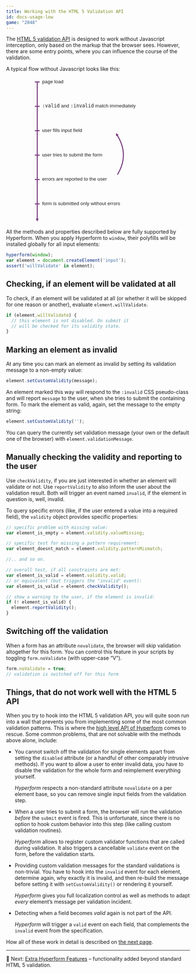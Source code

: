 ```yaml
---
title: Working with the HTML 5 Validation API
id: docs-usage-low
game: "2048"
---
```

The [HTML 5 validation
API](https://html.spec.whatwg.org/multipage/forms.html#the-constraint-validation-api)
is designed to work without Javascript interception, only based on the markup
that the browser sees. However, there are some entry points, where you can
influence the course of the validation.

A typical flow without Javascript looks like this:

<svg xmlns="http://www.w3.org/2000/svg" viewBox="0 0 600 600" style="width:400px;max-width:100%;display:block;margin:0 auto;">
<defs>
<marker id="Triangle"
viewBox="0 0 10 10" refX="0" refY="5"
markerUnits="strokeWidth"
markerWidth="4" markerHeight="3"
orient="auto">
<path d="M 0 0 L 10 5 L 0 10 z" fill="#78397E" />
</marker>
</defs>
<g fill="none" stroke-width="4" stroke="#78397E">
<line x1="50" y1="20" x2="50" y2="580" marker-end="url(#Triangle)"/>
<line x1="40" y1="20" x2="60" y2="20"/>
<line x1="40" y1="120" x2="60" y2="120"/>
<line x1="40" y1="220" x2="60" y2="220"/>
<line x1="40" y1="320" x2="60" y2="320"/>
<line x1="40" y1="420" x2="60" y2="420"/>
<line x1="40" y1="520" x2="60" y2="520"/>
<path d="M 380,400 A 1200,400 0 0,0 380,240" marker-end="url(#Triangle)"/>
</g>
<text font-size="20" font-family="Work Sans,sans-serif" fill="#262422">
<tspan x="70" y="225">user fills input field</tspan>
<tspan x="70" y="325">user tries to submit the form</tspan>
<tspan x="70" y="25">page load</tspan>
<tspan x="70" y="125"><tspan font-family="monospace">:valid</tspan> and <tspan font-family="monospace">:invalid</tspan> match immediately</tspan>
<tspan x="70" y="425">errors are reported to the user</tspan>
<tspan x="70" y="525">form is submitted only without errors</tspan>
</text>
</svg>

All the methods and properties described below are fully supported by Hyperform.
When you apply Hyperform to `window`, their polyfills will be installed
globally for all input elements:

```js
hyperform(window);
var element = document.createElement('input');
assert('willValidate' in element);
```

## Checking, if an element will be validated at all

To check, if an element will be validated at all (or whether it will be skipped
for one reason or another), evaluate `element.willValidate`.

```js
if (element.willValidate) {
  // this element is not disabled. On submit it
  // will be checked for its validity state.
}
```

## Marking an element as invalid

At any time you can mark an element as invalid by setting its validation
message to a non-empty value:

```js
element.setCustomValidity(message);
```

An element marked this way will respond to the `:invalid` CSS pseudo-class and
will report `message` to the user, when she tries to submit the containing
form. To mark the element as valid, again, set the message to the empty string:

```js
element.setCustomValidity('');
```

You can query the currently set validation message (your own or the default
one of the browser) with `element.validationMessage`.

## Manually checking the validity and reporting to the user

Use `checkValidity`, if you are just interested in whether an element will
validate or not. Use `reportValidity` to also inform the user about the
validation result. Both will trigger an event named `invalid`, if the element
in question is, well, invalid.

To query specific errors (like, if the user entered a value into a required
field), the `validity` object provides specific properties:

```js
// specific problem with missing value:
var element_is_empty = element.validity.valueMissing;

// specific test for missing a pattern requirement:
var element_doesnt_match = element.validity.patternMismatch;

//.. and so on.

// overall test, if all constraints are met:
var element_is_valid = element.validity.valid;
// or equivalent (but triggers the "invalid" event):
var element_is_valid = element.checkValidity();

// show a warning to the user, if the element is invalid:
if (! element_is_valid) {
  element.reportValidity();
}
```

## Switching off the validation

When a form has an attribute `novalidate`, the browser will skip validation
altogether for this form. You can control this feature in your scripts by
toggling `form.noValidate` (with upper-case “V”).

```js
form.noValidate = true;
// validation is switched off for this form
```


## Things, that do not work well with the HTML 5 API

When you try to hook into the HTML 5 validation API, you will quite soon run
into a wall that prevents you from implementing some of the most common
validation patterns. This is where the [high level API of
Hyperform](high_level_api.html) comes to rescue. Some common problems, that
are not solvable with the methods above alone, include:

*   You cannot switch off the validation for single elements apart from setting
    the `disabled` attribute (or a handful of other comparably intrusive
    methods). If you want to allow a user to enter invalid data, you have to
    disable the validation for the whole form and reimplement everything
    yourself.

    _Hyperform_ respects a non-standard attribute `novalidate` on a per
    element base, so you can remove single input fields from the validation
    step.

*   When a user tries to submit a form, the browser will run the validation
    _before_ the `submit` event is fired. This is unfortunate, since there is
    no option to hook custom behavior into this step (like calling custom
    validation routines).

    _Hyperform_ allows to register custom validator functions that are called
    during validation. It also triggers a cancellable `validate` event on the
    form, before the validation starts.

*   Providing custom validation messages for the standard validations is
    non-trivial. You have to hook into the `invalid` event for each element,
    determine again, why exactly it is invalid, and then re-build the message
    before setting it with `setCustomValidity()` or rendering it yourself.

    _Hyperform_ gives you full localization control as well as methods to
    adapt _every_ element’s message per validation incident.

*   Detecting when a field becomes _valid_ again is not part of the API.

    _Hyperform_ will trigger a `valid` event on each field, that complements
    the `invalid` event from the specification.

How all of these work in detail is described on [the next
page](high_level_api.html).

----

:gem: Next: [Extra Hyperform Features](high_level_api.html) – functionality
added beyond standard HTML 5 validation.
